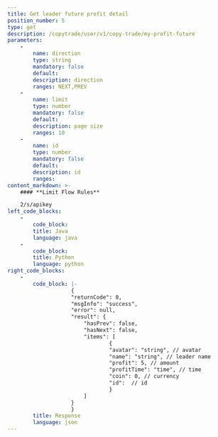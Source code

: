 ```yaml
---
title: Get leader future profit detail
position_number: 5
type: get
description: /copytrade/user/v1/copy-trade/my-profit-future
parameters:
    -
        name: direction
        type: string
        mandatory: false
        default:
        description: direction
        ranges: NEXT,PREV
    -
        name: limit
        type: number
        mandatory: false
        default:
        description: page size
        ranges: 10
    -
        name: id
        type: number
        mandatory: false
        default:
        description: id
        ranges:
content_markdown: >-
    #### **Limit Flow Rules**

    2/s/apikey
left_code_blocks:
    -
        code_block:
        title: Java
        language: java
    -
        code_block:
        title: Python
        language: python
right_code_blocks:
    -
        code_block: |-
                    {
                    "returnCode": 0,
                    "msgInfo": "success",
                    "error": null,
                    "result": {
                        "hasPrev": false,
                        "hasNext": false,
                        "items": [
                                {
                                "avatar": "string", // avatar
                                "name": "string", // leader name
                                "profit": 5, // amount
                                "profitTime": "time", // time
                                "coin": 0, // currency
                                "id":  // id
                                }
                        ]
                    }
                    }
        title: Response
        language: json
---
```

